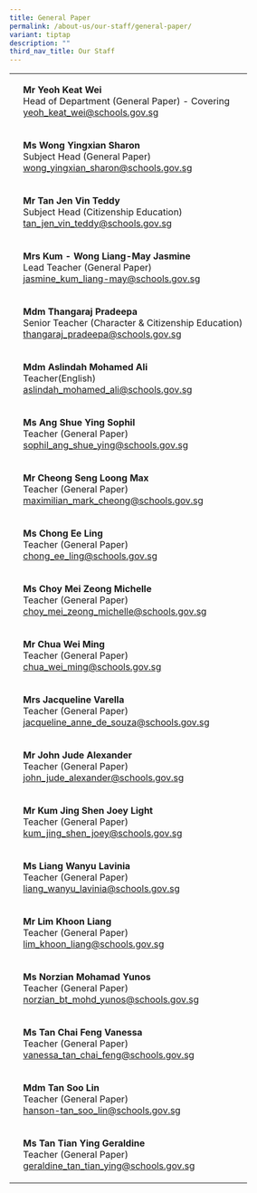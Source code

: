 ```yaml
---
title: General Paper
permalink: /about-us/our-staff/general-paper/
variant: tiptap
description: ""
third_nav_title: Our Staff
---
```

<table><tbody><tr><td rowspan="1" colspan="1"><p></p></td><td rowspan="1" colspan="1"><p><strong>Mr Yeoh Keat Wei</strong><br>Head of Department (General Paper) - Covering<br><a href="mailto:yeoh_keat_wei@schools.gov.sg" rel="noopener noreferrer nofollow" target="_blank">yeoh_keat_wei@schools.gov.sg</a></p></td></tr><tr><td rowspan="1" colspan="1"><p></p></td><td rowspan="1" colspan="1"><p><strong>Ms Wong Yingxian Sharon</strong><br>Subject Head (General Paper)<br><a href="mailto:wong_yingxian_sharon@schools.gov.sg" rel="noopener noreferrer nofollow" target="_blank">wong_yingxian_sharon@schools.gov.sg</a></p></td></tr><tr><td rowspan="1" colspan="1"><p></p></td><td rowspan="1" colspan="1"><p><strong>Mr Tan Jen Vin Teddy</strong><br>Subject Head (Citizenship Education)<br><a href="mailto:tan_jen_vin_teddy@schools.gov.sg" rel="noopener noreferrer nofollow" target="_blank">tan_jen_vin_teddy@schools.gov.sg</a></p></td></tr><tr><td rowspan="1" colspan="1"><p></p></td><td rowspan="1" colspan="1"><p><strong>Mrs Kum - Wong Liang-May Jasmine</strong><br>Lead Teacher (General Paper)<br><a href="mailto:jasmine_kum_liang-may@schools.gov.sg" rel="noopener noreferrer nofollow" target="_blank">jasmine_kum_liang-may@schools.gov.sg</a></p></td></tr><tr><td rowspan="1" colspan="1"><p></p></td><td rowspan="1" colspan="1"><p><strong>Mdm Thangaraj Pradeepa</strong><br>Senior Teacher (Character &amp; Citizenship Education)<br><a href="mailto:thangaraj_pradeepa@schools.gov.sg" rel="noopener noreferrer nofollow" target="_blank">thangaraj_pradeepa@schools.gov.sg</a></p></td></tr><tr><td rowspan="1" colspan="1"><p></p></td><td rowspan="1" colspan="1"><p><strong>Mdm Aslindah Mohamed Ali</strong><br>Teacher(English)<br><a href="mailto:aslindah_mohamed_ali@schools.gov.sg" rel="noopener noreferrer nofollow" target="_blank">aslindah_mohamed_ali@schools.gov.sg</a></p></td></tr><tr><td rowspan="1" colspan="1"><p></p></td><td rowspan="1" colspan="1"><p><strong>Ms Ang Shue Ying Sophil</strong><br>Teacher (General Paper)<br><a href="mailto:sophil_ang_shue_ying@schools.gov.sg" rel="noopener noreferrer nofollow" target="_blank">sophil_ang_shue_ying@schools.gov.sg</a></p></td></tr><tr><td rowspan="1" colspan="1"><p></p></td><td rowspan="1" colspan="1"><p><strong>Mr Cheong Seng Loong Max </strong><br>Teacher (General Paper)<br><a href="mailto:maximilian_mark_cheong@schools.gov.sg" rel="noopener noreferrer nofollow" target="_blank">maximilian_mark_cheong@schools.gov.sg</a></p></td></tr><tr><td rowspan="1" colspan="1"><p></p></td><td rowspan="1" colspan="1"><p><strong>Ms Chong Ee Ling</strong><br>Teacher (General Paper)<br><a href="mailto:chong_ee_ling@schools.gov.sg" rel="noopener noreferrer nofollow" target="_blank">chong_ee_ling@schools.gov.sg</a></p></td></tr><tr><td rowspan="1" colspan="1"><p></p></td><td rowspan="1" colspan="1"><p><strong>Ms Choy Mei Zeong Michelle</strong><br>Teacher (General Paper)<br><a href="mailto:choy_mei_zeong_michelle@schools.gov.sg" rel="noopener noreferrer nofollow" target="_blank">choy_mei_zeong_michelle@schools.gov.sg</a></p></td></tr><tr><td rowspan="1" colspan="1"><p></p></td><td rowspan="1" colspan="1"><p><strong>Mr Chua Wei Ming</strong><br>Teacher (General Paper)<br><a href="mailto:chua_wei_ming@schools.gov.sg" rel="noopener noreferrer nofollow" target="_blank">chua_wei_ming@schools.gov.sg</a></p></td></tr><tr><td rowspan="1" colspan="1"><p></p></td><td rowspan="1" colspan="1"><p><strong>Mrs Jacqueline Varella</strong><br>Teacher (General Paper)<br><a href="mailto:jacqueline_anne_de_souza@schools.gov.sg" rel="noopener noreferrer nofollow" target="_blank">jacqueline_anne_de_souza@schools.gov.sg</a></p></td></tr><tr><td rowspan="1" colspan="1"><p></p></td><td rowspan="1" colspan="1"><p><strong>Mr John Jude Alexander</strong><br>Teacher (General Paper)<br><a href="mailto:john_jude_alexander@schools.gov.sg" rel="noopener noreferrer nofollow" target="_blank">john_jude_alexander@schools.gov.sg</a></p></td></tr><tr><td rowspan="1" colspan="1"><p></p></td><td rowspan="1" colspan="1"><p><strong>Mr Kum Jing Shen Joey Light </strong><br>Teacher (General Paper)<br><a href="mailto:kum_jing_shen_joey@schools.gov.sg" rel="noopener noreferrer nofollow" target="_blank">kum_jing_shen_joey@schools.gov.sg</a></p></td></tr><tr><td rowspan="1" colspan="1"><p></p></td><td rowspan="1" colspan="1"><p><strong>Ms Liang Wanyu Lavinia</strong><br>Teacher (General Paper)<br><a href="mailto:liang_wanyu_lavinia@schools.gov.sg" rel="noopener noreferrer nofollow" target="_blank">liang_wanyu_lavinia@schools.gov.sg</a></p></td></tr><tr><td rowspan="1" colspan="1"><p></p></td><td rowspan="1" colspan="1"><p><strong>Mr Lim Khoon Liang</strong><br>Teacher (General Paper)<br><a href="mailto:lim_khoon_liang@schools.gov.sg" rel="noopener noreferrer nofollow" target="_blank">lim_khoon_liang@schools.gov.sg</a></p></td></tr><tr><td rowspan="1" colspan="1"><p></p></td><td rowspan="1" colspan="1"><p><strong>Ms Norzian Mohamad Yunos</strong><br>Teacher (General Paper)<br><a href="mailto:norzian_bt_mohd_yunos@schools.gov.sg" rel="noopener noreferrer nofollow" target="_blank">norzian_bt_mohd_yunos@schools.gov.sg</a></p></td></tr><tr><td rowspan="1" colspan="1"><p></p></td><td rowspan="1" colspan="1"><p><strong>Ms Tan Chai Feng Vanessa </strong><br>Teacher (General Paper)<br><a href="mailto:vanessa_tan_chai_feng@schools.gov.sg" rel="noopener noreferrer nofollow" target="_blank">vanessa_tan_chai_feng@schools.gov.sg</a></p></td></tr><tr><td rowspan="1" colspan="1"><p></p></td><td rowspan="1" colspan="1"><p><strong>Mdm Tan Soo Lin<br></strong>Teacher (General Paper)<br><a href="mailto:hanson-tan_soo_lin@schools.gov.sg" rel="noopener noreferrer nofollow" target="_blank">hanson-tan_soo_lin@schools.gov.sg</a></p></td></tr><tr><td rowspan="1" colspan="1"><p></p></td><td rowspan="1" colspan="1"><p><strong>Ms Tan Tian Ying Geraldine</strong><br>Teacher (General Paper)<br><a href="mailto:geraldine_tan_tian_ying@schools.gov.sg" rel="noopener noreferrer nofollow" target="_blank">geraldine_tan_tian_ying@schools.gov.sg</a></p></td></tr></tbody></table><p></p>